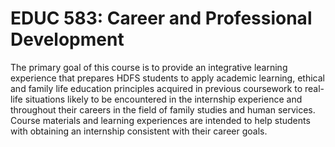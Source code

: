 # EDUC 583: Career and Professional Development

The primary goal of this course is to provide an integrative learning experience that prepares HDFS students to apply academic learning, ethical and family life education principles acquired in previous coursework to real-life situations likely to be encountered in the internship experience and throughout their careers in the field of family studies and human services. Course materials and learning experiences are intended to help students with obtaining an internship consistent with their career goals.
